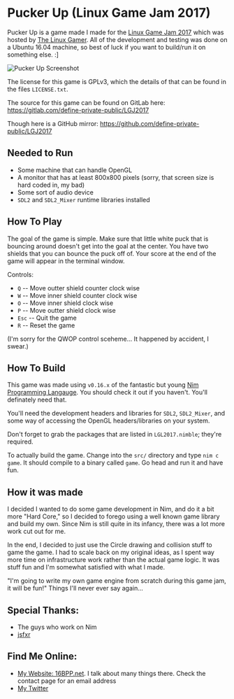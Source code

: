 Pucker Up (Linux Game Jam 2017)
===============================

Pucker Up is a game made I made for the [Linux Game Jam
2017](https://itch.io/jam/linux-jam-2017) which was hosted by [The Linux
Gamer](https://www.youtube.com/channel/UCv1Kcz-CuGM6mxzL3B1_Eiw).  All of the
development and testing was done on a Ubuntu 16.04 machine, so best of luck if
you want to build/run it on something else. :]

![Pucker Up
Screenshot](https://gitlab.com/define-private-public/LGJ2017/raw/stable/screenshots/pucker_up.png)

The license for this game is GPLv3, which the details of that can be found in
the files `LICENSE.txt`.

The source for this game can be found on GitLab here:
  https://gitlab.com/define-private-public/LGJ2017

Though here is a GitHub mirror:
  https://github.com/define-private-public/LGJ2017


Needed to Run
-------------
 
 - Some machine that can handle OpenGL
 - A monitor that has at least 800x800 pixels (sorry, that screen size is hard
   coded in, my bad)
 - Some sort of audio device
 - `SDL2` and `SDL2_Mixer` runtime libraries installed


How To Play
-----------
The goal of the game is simple.  Make sure that little white puck that is
bouncing around doesn't get into the goal at the center.  You have two shields
that you can bounce the puck off of.  Your score at the end of the game will
appear in the terminal window.

Controls:
 - `Q` -- Move outter shield counter clock wise
 - `W` -- Move inner shield counter clock wise
 - `O` -- Move inner shield clock wise
 - `P` -- Move outter shield clock wise
 - `Esc` -- Quit the game
 - `R` -- Reset the game

(I'm sorry for the QWOP control sceheme...  It happened by accident, I swear.)


How To Build
------------

This game was made using `v0.16.x` of the fantastic but young [Nim Programming
Langauge](https://nim-lang.org/).  You should check it out if you haven't.
You'll definately need that.

You'll need the development headers and libraries for `SDL2`, `SDL2_Mixer`, and
some way of accessing the OpenGL headers/libraries on your system.

Don't forget to grab the packages that are listed in `LGL2017.nimble`; they're
required.

To actually build the game.  Change into the `src/` directory and type `nim c
game`.  It should compile to a binary called `game`.  Go head and run it and
have fun.


How it was made
---------------

I decided I wanted to do some game development in Nim, and do it a bit more
"Hard Core," so I decided to forego using a well known game library and build my
own.  Since Nim is still quite in its infancy, there was a lot more work cut out
for me.

In the end, I decided to just use the Circle drawing and collision stuff to game
the game.  I had to scale back on my original ideas, as I spent way more time on
infrastructure work rather than the actual game logic.  It was stuff fun and I'm
somewhat satisfied with what I made.

"I'm going to write my own game engine from scratch during this game jam, it
will be fun!"  Things I'll never ever say again...


Special Thanks:
---------------
 - The guys who work on Nim
 - [jsfxr](http://github.grumdrig.com/jsfxr/)


Find Me Online:
---------------
 - [My Website: 16BPP.net](https://16bpp.net).  I talk about many things there.
   Check the contact page for an email address
 - [My Twitter](https://twitter.com/DefPriPub)

